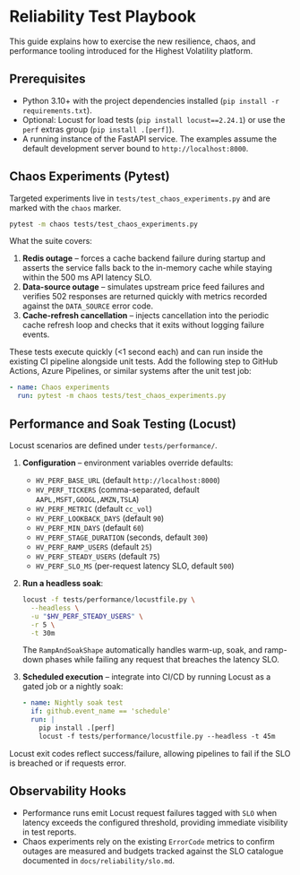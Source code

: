 # Reliability Test Playbook

This guide explains how to exercise the new resilience, chaos, and performance
tooling introduced for the Highest Volatility platform.

## Prerequisites

- Python 3.10+ with the project dependencies installed (`pip install -r
  requirements.txt`).
- Optional: Locust for load tests (`pip install locust==2.24.1`) or use the
  `perf` extras group (`pip install .[perf]`).
- A running instance of the FastAPI service. The examples assume the default
  development server bound to `http://localhost:8000`.

## Chaos Experiments (Pytest)

Targeted experiments live in `tests/test_chaos_experiments.py` and are marked
with the `chaos` marker.

```bash
pytest -m chaos tests/test_chaos_experiments.py
```

What the suite covers:

1. **Redis outage** – forces a cache backend failure during startup and asserts
   the service falls back to the in-memory cache while staying within the 500 ms
   API latency SLO.
2. **Data-source outage** – simulates upstream price feed failures and verifies
   502 responses are returned quickly with metrics recorded against the
   `DATA_SOURCE` error code.
3. **Cache-refresh cancellation** – injects cancellation into the periodic cache
   refresh loop and checks that it exits without logging failure events.

These tests execute quickly (<1 second each) and can run inside the existing CI
pipeline alongside unit tests. Add the following step to GitHub Actions, Azure
Pipelines, or similar systems after the unit test job:

```yaml
- name: Chaos experiments
  run: pytest -m chaos tests/test_chaos_experiments.py
```

## Performance and Soak Testing (Locust)

Locust scenarios are defined under `tests/performance/`.

1. **Configuration** – environment variables override defaults:
   - `HV_PERF_BASE_URL` (default `http://localhost:8000`)
   - `HV_PERF_TICKERS` (comma-separated, default `AAPL,MSFT,GOOGL,AMZN,TSLA`)
   - `HV_PERF_METRIC` (default `cc_vol`)
   - `HV_PERF_LOOKBACK_DAYS` (default `90`)
   - `HV_PERF_MIN_DAYS` (default `60`)
   - `HV_PERF_STAGE_DURATION` (seconds, default `300`)
   - `HV_PERF_RAMP_USERS` (default `25`)
   - `HV_PERF_STEADY_USERS` (default `75`)
   - `HV_PERF_SLO_MS` (per-request latency SLO, default `500`)

2. **Run a headless soak**:

   ```bash
   locust -f tests/performance/locustfile.py \
     --headless \
     -u "$HV_PERF_STEADY_USERS" \
     -r 5 \
     -t 30m
   ```

   The `RampAndSoakShape` automatically handles warm-up, soak, and ramp-down
   phases while failing any request that breaches the latency SLO.

3. **Scheduled execution** – integrate into CI/CD by running Locust as a gated
   job or a nightly soak:

   ```yaml
   - name: Nightly soak test
     if: github.event_name == 'schedule'
     run: |
       pip install .[perf]
       locust -f tests/performance/locustfile.py --headless -t 45m
   ```

Locust exit codes reflect success/failure, allowing pipelines to fail if the SLO
is breached or if requests error.

## Observability Hooks

- Performance runs emit Locust request failures tagged with `SLO` when latency
  exceeds the configured threshold, providing immediate visibility in test
  reports.
- Chaos experiments rely on the existing `ErrorCode` metrics to confirm outages
  are measured and budgets tracked against the SLO catalogue documented in
  `docs/reliability/slo.md`.

